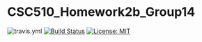# CSC510_Homework2b_Group14

![travis.yml](https://github.com/cpsmith6/CSC510_Homework2b_Group14/.travis.yml/badge.svg)
[![Build Status](https://travis-ci.org/cpsmith6/CSC510_Homework2b_Group14.png?branch=master)](https://travis-ci.org/cpsmith6/CSC510_Homework2b_Group14)
[![License: MIT](https://img.shields.io/badge/License-MIT-yellow.svg)](https://opensource.org/licenses/MIT)
